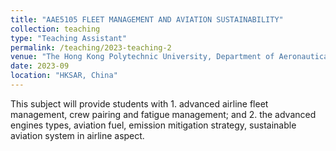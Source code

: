 ```yaml
---
title: "AAE5105 FLEET MANAGEMENT AND AVIATION SUSTAINABILITY"
collection: teaching
type: "Teaching Assistant"
permalink: /teaching/2023-teaching-2
venue: "The Hong Kong Polytechnic University, Department of Aeronautical and Aviation Engineering"
date: 2023-09
location: "HKSAR, China"
---
```


This subject will provide students with 1. advanced airline fleet management, crew pairing and fatigue management; and 2. the advanced engines types, aviation fuel, emission mitigation strategy, sustainable aviation system in airline aspect.
